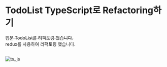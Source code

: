 # TodoList TypeScript로 Refactoring하기

~~입문 TodoList를 리팩토링 했습니다.~~
</br>
redux를 사용하여 리팩토링 했습니다.

##

![ts_js](https://user-images.githubusercontent.com/71123399/213163797-21303570-86e3-41c6-b483-778dbd4213d6.png)
